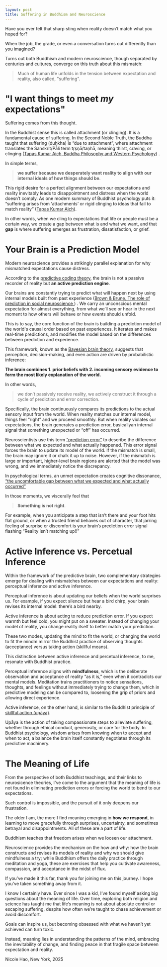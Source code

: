 ```yaml
---
layout: post
title: Suffering in Buddhism and Neuroscience
---
```


Have you ever felt that sharp sting when reality doesn’t match what you hoped for? 

When the job, the grade, or even a conversation turns out differently than you imagined?  


Turns out both Buddhism and modern neuroscience, though separated by centuries and cultures, converge on this truth about this mismatch:

> Much of human life unfolds in the tension between expectation and reality, also called, "suffering". 

# "I want things to meet *my* expectations"



Suffering comes from this thought. 

In the Buddhist sense this is called attachment (or clinging). It is a fundamental cause of suffering. In the Second Noble Truth, the Buddha taught that suffering (duḥkha) is “due to attachment”, where attachment translates the Sanskrit/Pāli term tṛṣṇā/taṇhā, meaning thirst, craving, or clinging ([Tapas Kumar Aich, Buddha Philosophy and Western Psychology](https://pmc.ncbi.nlm.nih.gov/articles/PMC3705677/#:~:text=sorrow%2C%20grief%2C%20wish%2C%20despair%2C%20in,attachment%20is%20avidya%2C%20meaning%20ignorance))
. 

In simple terms, 

>**we suffer because we desperately want reality to align with our internal ideals of how things should be**. 

This rigid desire for a perfect alignment between our expectations and reality inevitably leads to disappointment and distress when the world doesn’t comply. As one modern summary of Buddhist psychology puts it: “suffering arises from ‘attachments’ or rigid clinging to ideas that fail to match reality” ([Tapas Kumar Aich](https://pmc.ncbi.nlm.nih.gov/articles/PMC3705677/#:~:text=sorrow%2C%20grief%2C%20wish%2C%20despair%2C%20in,attachment%20is%20avidya%2C%20meaning%20ignorance)).

 In other words, when we cling to expectations that life or people must be a certain way, we create a gap between what is and what we want, and that **gap** is where suffering emerges as frustration, dissatisfaction, or grief.


# Your Brain is a Prediction Model

Modern neuroscience provides a strikingly parallel explanation for why mismatched expectations cause distress. 

According to the [predictive coding theory](https://en.wikipedia.org/wiki/Predictive_coding), the brain is not a passive recorder of reality but **an active prediction engine**. 

Our brains are constantly trying to predict what will happen next by using internal models built from past experience ([Brown & Brune, The role of prediction in social neuroscience ](https://pmc.ncbi.nlm.nih.gov/articles/PMC3359591/#:~:text=The%20proposal%20of%20the%20%E2%80%9Cpredictive,learn%20from%20our%20previous%20experiences.))
. We carry an unconscious mental expectation for almost everything, from what we’ll see or hear in the next moment to how others will behave or how events should unfold.

This is to say, the core function of the brain is building a prediction model of the world's causal order based on past experiences. It iterates and makes real-time predictions, and modifies the model based on the differences between prediction and experience. 

This framework, known as the [Bayesian brain theory](https://www.sciencedirect.com/science/article/abs/pii/S0306452224007048), suggests that perception, decision-making, and even action are driven by probabilistic inference: 

**The brain combines 1. prior beliefs with 2. incoming sensory evidence to form the most likely explanation of the world.**

In other words, 
> we don’t passively receive reality, we actively construct it through a cycle of prediction and error correction.

Specifically, the brain continuously compares its predictions to the actual sensory input from the world. When reality matches our internal model, things feel “right” and we proceed smoothly. But when reality violates our expectations, the brain generates a prediction error, basicallyan internal signal that something unexpected or “off” has occurred. 

Neuroscientists use this term [“prediction error”](https://pmc.ncbi.nlm.nih.gov/articles/PMC4826767/#:~:text=Reward%20prediction%20errors%20for%20learning,worse%20than%20than%20its%20prediction.) to describe the difference between what we expected and what actually happened. This error signal forces the brain to update its model of the world. If the mismatch is small, the brain may ignore it or chalk it up to noise. However, if the mismatch is large or important, higher-level brain regions are alerted that the model was wrong, and we immediately notice the discrepancy. 

In psychological terms, an unmet expectation creates cognitive dissonance, [“the uncomfortable gap between what we expected and what actually occurred”](https://www.psychologytoday.com/us/blog/putting-psychology-into-practice/202501/the-danger-of-expectations-how-they-shape-our-lives#:~:text=Psychologists%20have%20long%20studied%20the,expected%20and%20what%20actually%20occurred)

In those moments, we viscerally feel that 
>**Something is not right**. 

For example, when you anticipate a step that isn’t there and your foot hits flat ground, or when a trusted friend behaves out of character, that jarring feeling of surprise or discomfort is your brain’s prediction error signal flashing “Reality isn’t matching up!!”

# Active Inference vs. Percetual Inference

Within the framework of the predictive brain, two complementary strategies emerge for dealing with mismatches between our expectations and reality: perceptual inference and active inference.

Perceptual inference is about updating our beliefs when the world surprises us. For example, if you expect silence but hear a bird chirp, your brain revises its internal model: there’s a bird nearby.

Active inference is about acting to reduce prediction error. If you expect warmth but feel cold, you might put on a sweater. Instead of changing your model of reality, you change reality itself to better match your prediction.

These two modes, updating the mind to fit the world, or changing the world to fit the mindm mirror the Buddhist practice of observing thoughts (acceptance) versus taking action (skillful means).

This distinction between active inference and percetual inference, to me, resonate with Buddhist practice. 

Perceptual inference aligns with **mindfulness**, which is the deliberate observation and acceptance of reality “as it is,” even when it contradicts our mental models. Meditation trains practitioners to notice sensations, thoughts, and feelings without immediately trying to change them, which in predictive modeling can be compared to, loosening the grip of priors and allowing direct experience.

Active inference, on the other hand, is similar to the Buddhist principle of [skillful action (upāya)](https://en.wikipedia.org/wiki/Upaya).

Upāya is the action of taking compassionate steps to alleviate suffering, whether through ethical conduct, generosity, or care for the body. In Buddhist psychology, wisdom arises from knowing when to accept and when to act, a balance the brain itself constantly negotiates through its predictive machinery.

# The Meaning of Life
From the perspective of both Buddhist teachings, and their links to neurosicence theories, I've come to the argument that the meaning of life is not found in eliminating prediction errors or forcing the world to bend to our expectations. 

Such control is impossible, and the pursuit of it only deepens our frustration. 

The older I am, the more I find meaning emerging in **how we respond**, in learning to move gracefully through surprises, uncertainty, and sometimes betrayal and disappointments. All of these are a part of life.

Buddhism teaches that freedom arises when we loosen our attachment. 

Neuroscience provides the mechanism on the how and why: how the brain constructs and revises its models of reality and why we should give mindfulness a try; while Buddhism offers the daily practice through meditation and yoga, these are exercises that help you cultivate awareness, compassion, and acceptance in the midst of flux.

If you’ve made it this far, thank you for joining me on this journey. I hope you’ve taken something away from it. 

I know I certainly have. Ever since I was a kid, I’ve found myself asking big questions about the meaning of life. Over time, exploring both religion and science has taught me that life’s meaning is not about absolute control or escaping suffering, despite how often we’re taught to chase achievement or avoid discomfort. 

Goals can inspire us, but becoming obsessed with what we haven’t yet achieved can turn toxic.

Instead, meaning lies in understanding the patterns of the mind, embracing the inevitability of change, and finding peace in that fragile space between expectation and reality.

Nicole Hao, New York, 2025

